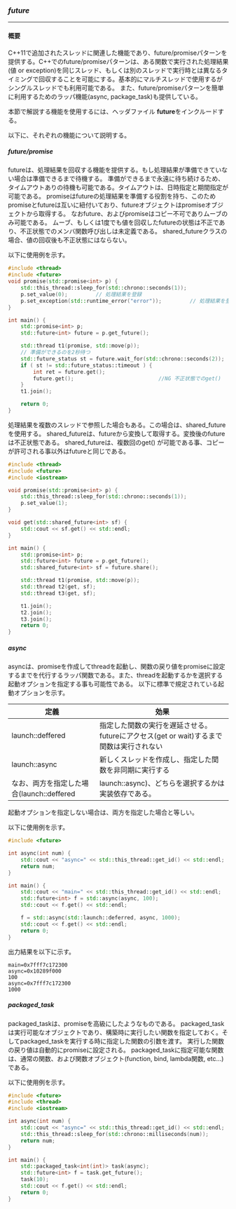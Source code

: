 ### *future*
---
#### 概要
C++11で追加されたスレッドに関連した機能であり、future/promiseパターンを提供する。C++でのfuture/promiseパターンは、ある関数で実行された処理結果(値 or exception)を同じスレッド、もしくは別のスレッドで実行時とは異なるタイミングで回収することを可能にする。基本的にマルチスレッドで使用するがシングルスレッドでも利用可能である。
また、future/promiseパターンを簡単に利用するためのラッパ機能(async, package_task)も提供している。

本節で解説する機能を使用するには、ヘッダファイル **future**をインクルードする。

以下に、それぞれの機能について説明する。

##### future/promise

futureは、処理結果を回収する機能を提供する。もし処理結果が準備できていない場合は準備できるまで待機する。
準備ができるまで永遠に待ち続けるため、タイムアウトありの待機も可能である。タイムアウトは、日時指定と期間指定が可能である。
promiseはfutureの処理結果を準備する役割を持ち、このためpromiseとfutureは互いに紐付いており、futureオブジェクトはpromiseオブジェクトから取得する。
なおfuture、およびpromiseはコピー不可でありムーブのみ可能である。
ムーブ、もしくは1度でも値を回収したfutureの状態は不正であり、不正状態でのメンバ関数呼び出しは未定義である。
shared_futureクラスの場合、値の回収後も不正状態にはならない。

以下に使用例を示す。

```c++
#include <thread>
#include <future>
void promise(std::promise<int> p) {
    std::this_thread::sleep_for(std::chrono::seconds(1));
    p.set_value(0);         // 処理結果を登録
    p.set_exception(std::runtime_error("error"));         // 処理結果を登録
}

int main() {
    std::promise<int> p;
    std::future<int> future = p.get_future();

    std::thread t1(promise, std::move(p));
    // 準備ができるのを2秒待つ
    std::future_status st = future.wait_for(std::chrono::seconds(2));
    if ( st != std::future_status::timeout ) {
        int ret = future.get();
        future.get();                           //NG 不正状態でのget()
    }
    t1.join();

    return 0;
}
```

処理結果を複数のスレッドで参照した場合もある。この場合は、shared_futureを使用する。
shared_futureは、futureから変換して取得する。変換後のfutureは不正状態である。
shared_futureは、複数回のget() が可能である事、コピーが許可される事以外はfutureと同じである。

```c++
#include <thread>
#include <future>
#include <iostream>

void promise(std::promise<int> p) {
    std::this_thread::sleep_for(std::chrono::seconds(1));
    p.set_value(1);
}

void get(std::shared_future<int> sf) {
    std::cout << sf.get() << std::endl;
}

int main() {
    std::promise<int> p;
    std::future<int> future = p.get_future();
    std::shared_future<int> sf = future.share();

    std::thread t1(promise, std::move(p));
    std::thread t2(get, sf);
    std::thread t3(get, sf);

    t1.join();
    t2.join();
    t3.join();
    return 0;
}
```

##### async
asyncは、promiseを作成してthreadを起動し、関数の戻り値をpromiseに設定するまでを代行するラッパ関数である。また、threadを起動するかを選択する起動オプションを指定する事も可能性である。
以下に標準で規定されている起動オプションを示す。

| 定義 | 効果 |
| -- | -- |
| launch::deffered | 指定した関数の実行を遅延させる。futureにアクセス(get or wait)するまで関数は実行されない |
| launch::async | 新しくスレッドを作成し、指定した関数を非同期に実行する |
なお、両方を指定した場合(launch::deffered | launch::async)、どちらを選択するかは実装依存である。
起動オプションを指定しない場合は、両方を指定した場合と等しい。

以下に使用例を示す。

```c++
#include <future>

int async(int num) {
    std::cout << "async=" << std::this_thread::get_id() << std::endl;
    return num;
}

int main() {
    std::cout << "main=" << std::this_thread::get_id() << std::endl;
    std::future<int> f = std::async(async, 100);
    std::cout << f.get() << std::endl;

    f = std::async(std::launch::deferred, async, 1000);
    std::cout << f.get() << std::endl;
    return 0;
}
```

出力結果を以下に示す。

```
main=0x7fff7c172300
async=0x10289f000
100
async=0x7fff7c172300
1000
```

##### packaged_task
packaged_taskは、promiseを高級にしたようなものである。
packaged_taskは実行可能なオブジェクトであり、構築時に実行したい関数を指定しておく。そしてpackaged_taskを実行する時に指定した関数の引数を渡す。
実行した関数の戻り値は自動的にpromiseに設定される。
packaged_taskに指定可能な関数は、通常の関数、および関数オブジェクト(function, bind, lambda関数, etc...)である。

以下に使用例を示す。

```c++
#include <future>
#include <thread>
#include <iostream>

int async(int num) {
    std::cout << "async=" << std::this_thread::get_id() << std::endl;
    std::this_thread::sleep_for(std::chrono::milliseconds(num));
    return num;
}

int main() {
    std::packaged_task<int(int)> task(async);
    std::future<int> f = task.get_future();
    task(10);
    std::cout << f.get() << std::endl;
    return 0;
}
```

